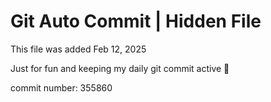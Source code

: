 # Git Auto Commit | Hidden File

This file was added Feb 12, 2025

Just for fun and keeping my daily git commit active 🤪

commit number: 355860
